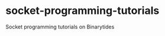 socket-programming-tutorials
============================

Socket programming tutorials on Binarytides
